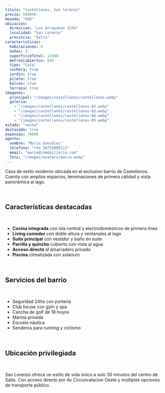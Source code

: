 ```yaml
---
titulo: "Castellanos, San lorenzo"
precio: 580000
moneda: "USD"
ubicacion:
  direccion: "Los Arrayanes 1234"
  localidad: "San Lorenzo"
  provincia: "Salta"
caracteristicas:
  habitaciones: 5
  baños: 3
  superficieTotal: 11000
  metrosCubiertos: 840
  tipo: "Casa"
  cochera: true
  jardin: true
  pileta: true
  balcon: true
  terraza: true
imagenes:
  principal: "/images/castellanos/castellanos.webp"
  galeria: 
    - "/images/castellanos/castellanos-02.webp"
    - "/images/castellanos/castellanos-03.webp"
    - "/images/castellanos/castellanos-04.webp"
    - "/images/castellanos/castellanos-05.webp"
estado: "venta"
destacado: true
expensas: 70000
agente:
  nombre: "María González"
  telefono: "+54 38754908111" 
  email: "maria@inmobiliaria.com"
  foto: "/images/avatars/maria.webp"
---
```


Casa de estilo moderno ubicada en el exclusivo barrio de Castellanos. Cuenta con amplios espacios, terminaciones de primera calidad y vista panorámica al lago.

<br>

## Características destacadas

<br>

- **Cocina integrada** con isla central y electrodomésticos de primera línea
- **Living comedor** con doble altura y ventanales al lago
- **Suite principal** con vestidor y baño en suite
- **Parrilla y quincho** cubierto con vista al agua
- **Acceso directo** al amarradero privado
- **Piscina** climatizada con solarium

<br>

## Servicios del barrio

<br>

- Seguridad 24hs con portería
- Club house con gym y spa
- Cancha de golf de 18 hoyos
- Marina privada
- Escuela náutica
- Senderos para running y ciclismo

<br>

## Ubicación privilegiada

<br>

San Lorenzo ofrece un estilo de vida único a solo 30 minutos del centro de Salta. Con acceso directo por Av Circunvalacion Oeste y múltiples opciones de transporte público.